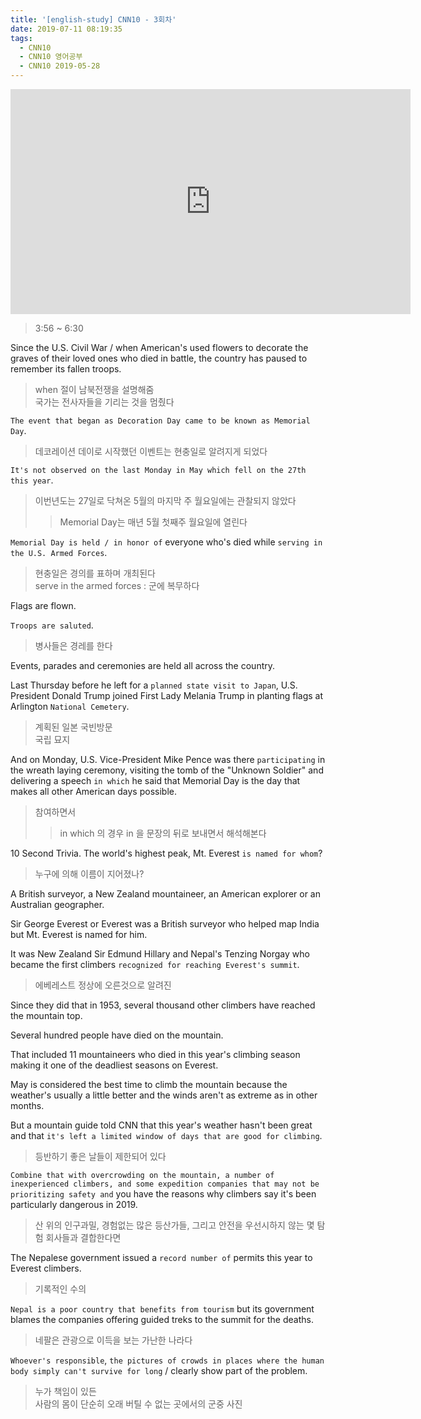 ```yaml
---
title: '[english-study] CNN10 - 3회차'
date: 2019-07-11 08:19:35
tags:
  - CNN10
  - CNN10 영어공부
  - CNN10 2019-05-28
---
```


<iframe width="640" height="360" src="https://www.youtube.com/embed/34mioUa2hk8" frameborder="0" allow="accelerometer; autoplay; encrypted-media; gyroscope; picture-in-picture" allowfullscreen></iframe>  

> 3:56 ~ 6:30

Since the U.S. Civil War / when American's used flowers to decorate the graves of their loved ones who died in battle, the country has paused to remember its fallen troops.  
> when 절이 남북전쟁을 설명해줌  
> 국가는 전사자들을 기리는 것을 멈췄다  

`The event that began as Decoration Day came to be known as Memorial Day`.  
> 데코레이션 데이로 시작했던 이벤트는 현충일로 알려지게 되었다  

`It's not observed on the last Monday in May which fell on the 27th this year`.  
> 이번년도는 27일로 닥쳐온 5월의 마지막 주 월요일에는 관찰되지 않았다  
>> Memorial Day는 매년 5월 첫째주 월요일에 열린다  

`Memorial Day is held / in honor of` everyone who's died while `serving in the U.S. Armed Forces`.  
> 현충일은 경의를 표하며 개최된다  
> serve in the armed forces : 군에 복무하다  

Flags are flown.  

`Troops are saluted`.  
> 병사들은 경레를 한다  

Events, parades and ceremonies are held all across the country.  

Last Thursday before he left for a `planned state visit to Japan`, U.S. President Donald Trump joined First Lady Melania Trump in planting flags at Arlington `National Cemetery`.  
> 계획된 일본 국빈방문  
> 국립 묘지  

And on Monday, U.S. Vice-President Mike Pence was there `participating` in the wreath laying ceremony, visiting the tomb of the "Unknown Soldier" and delivering a speech `in which` he said that Memorial Day is the day that makes all other American days possible.  
> 참여하면서  
>> in which 의 경우 in 을 문장의 뒤로 보내면서 해석해본다  


10 Second Trivia. The world's highest peak, Mt. Everest `is named for whom`?  
> 누구에 의해 이름이 지어졌나?  

A British surveyor, a New Zealand mountaineer, an American explorer or an Australian geographer.  

Sir George Everest or Everest was a British surveyor who helped map India but Mt. Everest is named for him.  

It was New Zealand Sir Edmund Hillary and Nepal's Tenzing Norgay who became the first climbers `recognized for reaching Everest's summit`.  
> 에베레스트 정상에 오른것으로 알려진  

Since they did that in 1953, several thousand other climbers have reached the mountain top.  

Several hundred people have died on the mountain.  

That included 11 mountaineers who died in this year's climbing season making it one of the deadliest seasons on Everest.  

May is considered the best time to climb the mountain because the weather's usually a little better and the winds aren't as extreme as in other months.  

But a mountain guide told CNN that this year's weather hasn't been great and that `it's left a limited window of days that are good for climbing`.  
> 등반하기 좋은 날들이 제한되어 있다  

`Combine that with overcrowding on the mountain, a number of inexperienced climbers, and some expedition companies that may not be prioritizing safety and` you have the reasons why climbers say it's been particularly dangerous in 2019.  
> 산 위의 인구과밀, 경험없는 많은 등산가들, 그리고 안전을 우선시하지 않는 몇 탐험 회사들과 결합한다면  

The Nepalese government issued a `record number of` permits this year to Everest climbers.  
> 기록적인 수의  

`Nepal is a poor country that benefits from tourism` but its government blames the companies offering guided treks to the summit for the deaths.  
> 네팔은 관광으로 이득을 보는 가난한 나라다  

`Whoever's responsible`, `the pictures of crowds in places where the human body simply can't survive for long` / clearly show part of the problem.  
> 누가 책임이 있든  
> 사람의 몸이 단순히 오래 버틸 수 없는 곳에서의 군중 사진  